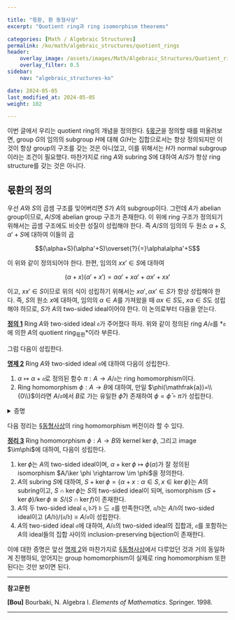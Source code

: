 ```yaml
---

title: "몫환, 환 동형사상"
excerpt: "Quotient ring과 ring isomorphism theorems"

categories: [Math / Algebraic Structures]
permalink: /ko/math/algebraic_structures/quotient_rings
header:
    overlay_image: /assets/images/Math/Algebraic_Structures/Quotient_rings.png
    overlay_filter: 0.5
sidebar: 
    nav: "algebraic_structures-ko"

date: 2024-05-05
last_modified_at: 2024-05-05
weight: 102

---
```


이번 글에서 우리는 quotient ring의 개념을 정의한다. [§몫군](/ko/math/algebraic_structures/quotient_groups)을 정의할 때를 떠올려보면, group $G$의 임의의 subgroup $H$에 대해 $G/H$는 집합으로서는 항상 정의되지만 이것이 항상 group의 구조를 갖는 것은 아니었고, 이를 위해서는 $H$가 normal subgroup이라는 조건이 필요했다. 마찬가지로 ring $A$와 subring $S$에 대하여 $A/S$가 항상 ring structure를 갖는 것은 아니다. 

## 몫환의 정의

우선 $A$와 $S$의 곱셈 구조를 잊어버리면 $S$가 $A$의 subgroup이다. 그런데 $A$가 abelian group이므로, $A/S$에 abelian group 구조가 존재한다. 이 위에 ring 구조가 정의되기 위해서는 곱셈 구조에도 비슷한 성질이 성립해야 한다. 즉 $A/S$의 임의의 두 원소 $\alpha+S$, $\alpha'+S$에 대하여 이들의 곱

$$(\alpha+S)(\alpha'+S)\overset{?}{=}\alpha\alpha'+S$$

이 위와 같이 정의되어야 한다. 한편, 임의의 $xx'\in S$에 대하여

$$(\alpha+x)(\alpha'+x')=\alpha\alpha'+x\alpha'+\alpha x'+xx'$$

이고, $xx'\in S$이므로 위의 식이 성립하기 위해서는 $x\alpha',\alpha x'\in S$가 항상 성립해야 한다. 즉, $S$의 원소 $x$에 대하여, 임의의 $\alpha\in A$를 가져왔을 때 $\alpha x\in S$도, $x\alpha\in S$도 성립해야 하므로, $S$가 $A$의 two-sided ideal이어야 한다. 이 논의로부터 다음을 얻는다.

<div class="definition" markdown="1">

<ins id="def1">**정의 1**</ins> Ring $A$와 two-sided ideal $\mathfrak{a}$가 주어졌다 하자. 위와 같이 정의된 ring $A/\mathfrak{a}$를 *$\mathfrak{a}$에 의한 $A$의 quotient ring<sub>몫환</sub>*이라 부른다.

</div>

그럼 다음이 성립한다.

<div class="proposition" markdown="1">

<ins id="prop2">**명제 2**</ins> Ring $A$와 two-sided ideal $\mathfrak{a}$에 대하여 다음이 성립한다.

1. $\alpha\mapsto \alpha+\mathfrak{a}$로 정의된 함수 $\pi:A\rightarrow A/\mathfrak{a}$는 ring homomorphism이다.
2. Ring homomorphism $\phi:A \rightarrow B$에 대하여, 만일 $\phi(\mathfrak{a})=\\{0\\}$이라면 $A/\mathfrak{a}$에서 $B$로 가는 유일한 $\bar{\phi}$가 존재하여 $\phi=\bar{\phi}\circ\pi$가 성립한다.

</div>
<details class="proof" markdown="1">
<summary>증명</summary>

1. $\pi$가 덧셈에 대해 abelian group homomorphism을 정의한다는 것은 [§몫군](/ko/math/algebraic_structures/quotient_groups)의 결과로부터 자명하다. $\pi$가 곱셈을 보존하는 것 또한 위의 논의로부터 자명하며, 따라서 $1+\mathfrak{a}$가 $A/\mathfrak{a}$의 $1$이 되는 것을 확인할 수 있다.
2. 우선 $\phi$를 abelian group homomorphism으로 생각하자. 그럼 주어진 조건에 의하여 $A$의 subgroup $\mathfrak{a}$가 $\ker \phi$에 포함되므로, $A/\mathfrak{a}$에서 $B$로 가는 유일한 *group* homomorphism $\bar{\phi}:A/\mathfrak{a}\rightarrow B$가 존재하여 $\phi=\bar{\phi}\circ\pi$가 성립한다. ([§동형사상, ⁋명제 3](/ko/math/algebraic_structures/isomorphism_theorems#prop3]))  
    이제 $A/\mathfrak{a}$의 두 원소 $\alpha+\mathfrak{a}, \beta+\mathfrak{a}$를 임의로 택하자. 그럼

    $$(\alpha+\mathfrak{a})(\beta+\mathfrak{a})=\alpha\beta+\mathfrak{a}=\pi(\alpha\beta)$$

    이므로, 다음 식

    $$\bar{\phi}((\alpha+\mathfrak{a})(\beta+\mathfrak{a}))=\bar{\phi}(\pi(\alpha)\pi(\beta))=\bar{\phi}(\pi(\alpha\beta))=\phi(\alpha\beta)=\phi(\alpha)\phi(\beta)=\bar{\phi}(\pi(\alpha))\bar{\phi}(\pi(\beta))=\bar{\phi}(\alpha+\mathfrak{a})\bar{\phi}(\beta+\mathfrak{a})$$

    에 의해 $\bar{\phi}$는 곱셈을 보존한다. 비슷하게 $\bar{\phi}(1+\mathfrak{a})=\bar{\phi}(\pi(1))=\phi(1)=1$로부터 $\bar{\phi}$는 $1$을 $1$로 보낸다. 

</details>

다음 정리는 [§동형사상](/ko/math/algebraic_structures/isomorphism_theorems)의 ring homomorphism 버전이라 할 수 있다.

<div class="proposition" markdown="1">

<ins id="thm3">**정리 3**</ins> Ring homomorphism $\phi:A \rightarrow B$와 kernel $\ker \phi$, 그리고 image $\im\phi$에 대하여, 다음이 성립한다.

1. $\ker \phi$는 $A$의 two-sided ideal이며, $\alpha+\ker \phi \mapsto \phi(\alpha)$가 잘 정의된 isomorphism $A/\ker \phi \rightarrow \im \phi$을 정의한다.
2. $A$의 subring $S$에 대하여, $S+\ker \phi=\{\alpha+x:\alpha\in S, x\in\ker \phi\}$는 $A$의 subring이고, $S\cap\ker \phi$는 $S$의 two-sided ideal이 되며, isomorphism $(S+\ker \phi)/\ker \phi\cong S/(S\cap \ker f)$이 존재한다. 
3. $A$의 두 two-sided ideal $\mathfrak{a}, \mathfrak{b}$가 $\mathfrak{b}\subseteq \mathfrak{a}$를 만족한다면, $\mathfrak{a}/\mathfrak{b}$는 $A/\mathfrak{b}$의 two-sided ideal이고 $(A/\mathfrak{b})/(\mathfrak{a}/\mathfrak{b})\cong A/\mathfrak{a}$이 성립한다.
4. $A$의 two-sided ideal $\mathfrak{a}$에 대하여, $A/\mathfrak{a}$의 two-sided ideal의 집합과, $\mathfrak{a}$를 포함하는 $A$의 ideal들의 집합 사이의 inclusion-preserving bijection이 존재한다.

</div>

이에 대한 증명은 앞선 [명제 2](#prop2)와 마찬가지로 [§동형사상](/ko/math/algebraic_structures/isomorphism_theorems)에서 다루었던 것과 거의 동일하게 진행하되, 얻어지는 group homomorphism이 실제로 ring homomorphism 또한 된다는 것만 보이면 된다. 

---

**참고문헌**

**[Bou]** Bourbaki, N. Algebra I. *Elements of Mathematics*. Springer. 1998.  

---